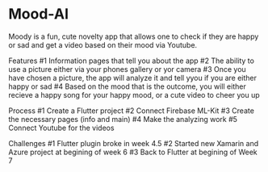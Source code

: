 # Mood-AI
 
 Moody is a fun, cute novelty app that allows one to check if they are happy or sad and get a video based on their mood via Youtube. 
 
 Features
 #1 Information pages that tell you about the app
 #2 The ability to use a picture either via your phones gallery or yor camera
 #3 Once you have chosen a picture, the app will analyze it and tell yyou if you are either happy or sad
 #4 Based on the mood that is the outcome, you will either recieve a happy song for your happy mood, or a cute video to cheer you up
 
 Process
 #1 Create a Flutter project
 #2 Connect Firebase ML-Kit
 #3 Create the necessary pages (info and main)
 #4 Make the analyzing work
 #5 Connect Youtube for the videos
 
 Challenges
 #1 Flutter plugin broke in week 4.5
 #2 Started new Xamarin and Azure project at begining of week 6
 #3 Back to Flutter at begining of Week 7
